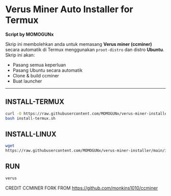 # Verus Miner Auto Installer for Termux

**Script by MOMOGUNx**

Skrip ini membolehkan anda untuk memasang **Verus miner (ccminer)** secara automatik di Termux menggunakan `proot-distro` dan distro **Ubuntu**. Skrip ini akan:

- Pasang semua keperluan
- Pasang Ubuntu secara automatik
- Clone & build ccminer
- Buat launcher 

---

## INSTALL-TERMUX

```bash
curl -O https://raw.githubusercontent.com/MOMOGUNx/verus-miner-installer/main/install-termux.sh
bash install-termux.sh

```

## INSTALL-LINUX

```bash
wget
https://raw.githubusercontent.com/MOMOGUNx/verus-miner-installer/main/install-linux.sh

```

## RUN

```Bash
verus

```

CREDIT CCMINER FORK FROM https://github.com/monkins1010/ccminer
